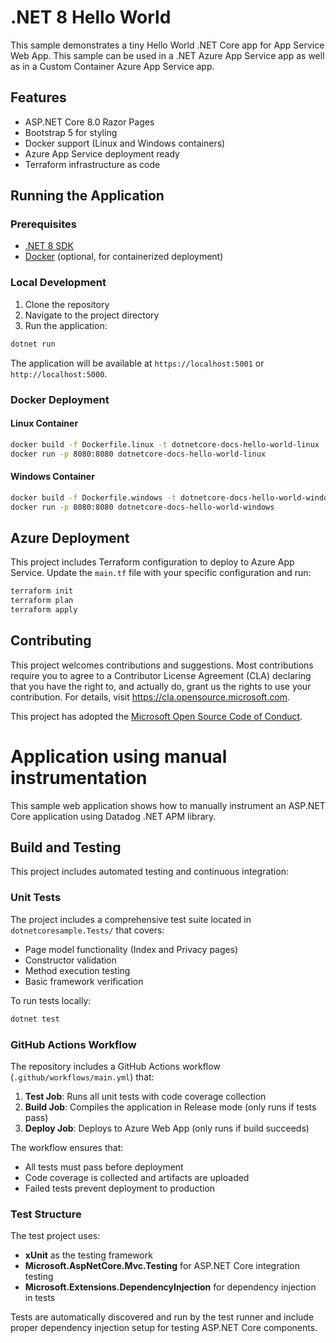 # .NET 8 Hello World

This sample demonstrates a tiny Hello World .NET Core app for App Service Web App. This sample can be used in a .NET Azure App Service app as well as in a Custom Container Azure App Service app.

## Features

- ASP.NET Core 8.0 Razor Pages
- Bootstrap 5 for styling
- Docker support (Linux and Windows containers)
- Azure App Service deployment ready
- Terraform infrastructure as code

## Running the Application

### Prerequisites

- [.NET 8 SDK](https://dotnet.microsoft.com/download/dotnet/8.0)
- [Docker](https://www.docker.com/products/docker-desktop) (optional, for containerized deployment)

### Local Development

1. Clone the repository
2. Navigate to the project directory
3. Run the application:

```bash
dotnet run
```

The application will be available at `https://localhost:5001` or `http://localhost:5000`.

### Docker Deployment

#### Linux Container

```bash
docker build -f Dockerfile.linux -t dotnetcore-docs-hello-world-linux .
docker run -p 8080:8080 dotnetcore-docs-hello-world-linux
```

#### Windows Container

```bash
docker build -f Dockerfile.windows -t dotnetcore-docs-hello-world-windows .
docker run -p 8080:8080 dotnetcore-docs-hello-world-windows
```

## Azure Deployment

This project includes Terraform configuration to deploy to Azure App Service. Update the `main.tf` file with your specific configuration and run:

```bash
terraform init
terraform plan
terraform apply
```

## Contributing

This project welcomes contributions and suggestions. Most contributions require you to agree to a Contributor License Agreement (CLA) declaring that you have the right to, and actually do, grant us the rights to use your contribution. For details, visit https://cla.opensource.microsoft.com.

This project has adopted the [Microsoft Open Source Code of Conduct](https://opensource.microsoft.com/codeofconduct/). 

# Application using manual instrumentation

This sample web application shows how to manually instrument an ASP.NET Core application using Datadog .NET APM library.

## Build and Testing

This project includes automated testing and continuous integration:

### Unit Tests

The project includes a comprehensive test suite located in `dotnetcoresample.Tests/` that covers:

- Page model functionality (Index and Privacy pages)
- Constructor validation
- Method execution testing
- Basic framework verification

To run tests locally:
```bash
dotnet test
```

### GitHub Actions Workflow

The repository includes a GitHub Actions workflow (`.github/workflows/main.yml`) that:

1. **Test Job**: Runs all unit tests with code coverage collection
2. **Build Job**: Compiles the application in Release mode (only runs if tests pass)
3. **Deploy Job**: Deploys to Azure Web App (only runs if build succeeds)

The workflow ensures that:
- All tests must pass before deployment
- Code coverage is collected and artifacts are uploaded
- Failed tests prevent deployment to production

### Test Structure

The test project uses:
- **xUnit** as the testing framework
- **Microsoft.AspNetCore.Mvc.Testing** for ASP.NET Core integration testing
- **Microsoft.Extensions.DependencyInjection** for dependency injection in tests

Tests are automatically discovered and run by the test runner and include proper dependency injection setup for testing ASP.NET Core components. 